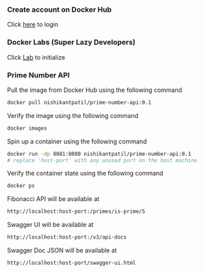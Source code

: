 ### Create account on Docker Hub
Click [here](https://hub.docker.com/) to login

### Docker Labs (Super Lazy Developers)
Click [Lab](https://labs.play-with-docker.com/#) to initialize

### Prime Number API

Pull the image from Docker Hub using the following command
``` bash
docker pull nishikantpatil/prime-number-api:0.1
```

Verify the image using the following command 
``` bash
docker images
```
Spin up a container using the following command 
``` bash
docker run -dp 8081:8080 nishikantpatil/prime-number-api:0.1 
# replace 'host-port' with any unused port on the host machine
```

Verify the container state using the following command
```bash
docker ps
```
Fibonacci API will be available at 
```html
http://localhost:host-port:/primes/is-prime/5
```

Swagger UI will be available at 
```html
http://localhost:host-port:/v3/api-docs
```
Swagger Doc JSON will be available at 
```html
http://localhost:host-port/swagger-ui.html
```
